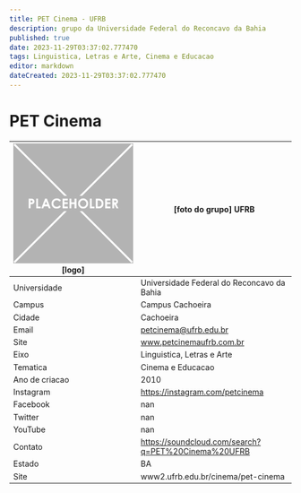 ```yaml
---
title: PET Cinema - UFRB
description: grupo da Universidade Federal do Reconcavo da Bahia
published: true
date: 2023-11-29T03:37:02.777470
tags: Linguistica, Letras e Arte, Cinema e Educacao
editor: markdown
dateCreated: 2023-11-29T03:37:02.777470
---
```


# PET Cinema


| ![placeholder.png](/placeholder.png) [logo] | [foto do grupo] UFRB         |
| ------------------------------------------- | ------------------------------------------------- |
| Universidade                                | Universidade Federal do Reconcavo da Bahia      |
| Campus                                      | Campus Cachoeira            |
| Cidade                                      | Cachoeira             |
| Email                                       | petcinema@ufrb.edu.br             |
| Site                                        | www.petcinemaufrb.com.br              |
| Eixo                                        | Linguistica, Letras e Arte              |
| Tematica                                    | Cinema e Educacao          |
| Ano de criacao                              | 2010        |
| Instagram                                   | https://instagram.com/petcinema         |
| Facebook                                    | nan          |
| Twitter                                     | nan           |
| YouTube                                     | nan           |
| Contato                                     | https://soundcloud.com/search?q=PET%20Cinema%20UFRB         |
| Estado                                      |  BA            |
| Site                                        | www2.ufrb.edu.br/cinema/pet-cinema |

